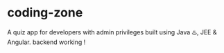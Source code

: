 # coding-zone
A quiz app for developers with admin privileges built using Java ♨️, JEE & Angular.
backend working ! 